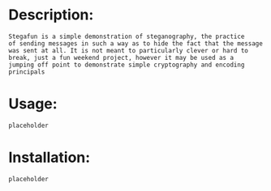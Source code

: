 # Description:
	Stegafun is a simple demonstration of steganography, the practice
	of sending messages in such a way as to hide the fact that the message
	was sent at all. It is not meant to particularly clever or hard to
	break, just a fun weekend project, however it may be used as a
	jumping off point to demonstrate simple cryptography and encoding
	principals


# Usage:
	placeholder


# Installation:
	placeholder

